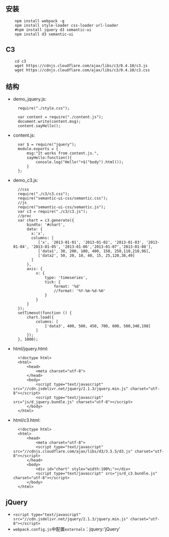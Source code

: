## 安装

        npm install webpack -g
        npm install style-loader css-loader url-loader
        #npm install jquery d3 semantic-ui
        npm install d3 semantic-ui

## C3

        cd c3
        wget https://cdnjs.cloudflare.com/ajax/libs/c3/0.4.10/c3.js
        wget https://cdnjs.cloudflare.com/ajax/libs/c3/0.4.10/c3.css

## 结构
+ demo_jquery.js:

        require("./style.css");

        var content = require("./content.js");
        document.write(content.msg);
        content.sayHello();

+ content.js:

        var $ = require("jquery");
        module.exports = {
            msg:"It works from content.js.",
            sayHello:function(){
                console.log("Hello!"+$("body").html());
            }
        };

+ demo_c3.js:

        //css
        require("./c3/c3.css");
        require("semantic-ui-css/semantic.css");
        //js
        require("semantic-ui-css/semantic.js");
        var c3 = require("./c3/c3.js");
        //proc
        var chart = c3.generate({
            bindto: '#chart',
            data: {
              x:'x',
              columns: [
                 ['x', '2013-01-01', '2013-01-02', '2013-01-03', '2013-01-04', '2013-01-05', '2013-01-06','2013-01-07','2013-01-08'],
                 ['data1', 30, 200, 100, 400, 150, 250,110,210,96],
                 ['data2', 50, 20, 10, 40, 15, 25,120,38,49]
              ]
            },
            axis: {
                x: {
                    type: 'timeseries',
                    tick: {
                        format: '%d'
                        //format: '%Y-%m-%d-%H'
                    }
                }
            }
        });
        setTimeout(function () {
            chart.load({
                columns: [
                    ['data3', 400, 500, 450, 700, 600, 500,340,198]
                ]
            });
        }, 1000);

+ html/jquery.html:

        <!doctype html>
        <html>
            <head>
                <meta charset="utf-8">
            </head>
            <body>
                <script type="text/javascript" src="//cdn.jsdelivr.net/jquery/2.1.3/jquery.min.js" charset="utf-8"></script>
                <script type="text/javascript" src="js/d_jquery.bundle.js" charset="utf-8"></script>
            </body>
        </html>

+ html/c3.html:

        <!doctype html>
        <html>
            <head>
                <meta charset="utf-8">
                <script type="text/javascript" src="//cdnjs.cloudflare.com/ajax/libs/d3/3.5.5/d3.js" charset="utf-8"></script>
            </head>
            <body>
                <div id="chart" style="width:100%;"></div>
                <script type="text/javascript" src="js/d_c3.bundle.js" charset="utf-8"></script>
            </body>
        </html>

## jQuery
+ `<script type="text/javascript" src="//cdn.jsdelivr.net/jquery/2.1.3/jquery.min.js" charset="utf-8"></script>`
+ `webpack.config.js`中配置`externals`：jquery:'jQuery'
